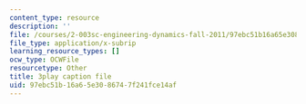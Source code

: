 ```yaml
---
content_type: resource
description: ''
file: /courses/2-003sc-engineering-dynamics-fall-2011/97ebc51b16a65e3086747f241fce14af_zhk9xLjrmi4.vtt
file_type: application/x-subrip
learning_resource_types: []
ocw_type: OCWFile
resourcetype: Other
title: 3play caption file
uid: 97ebc51b-16a6-5e30-8674-7f241fce14af
---
```

